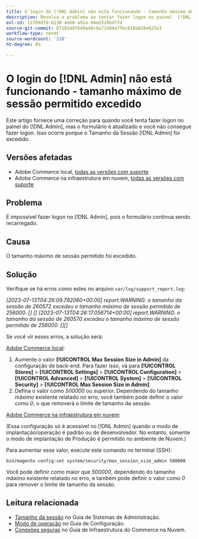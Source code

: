 ```yaml
---
title: O login do [!DNL Admin] não está funcionando - tamanho máximo de sessão permitido excedido
description: Resolva o problema ao tentar fazer logon no painel  [!DNL Admin] e o formulário for atualizado e você não conseguir fazer logon.
exl-id: 12789df0-6130-4e60-a92a-68ed329bd7fd
source-git-commit: 8718148f6d9a40c9a71484a7fbc818a626e825e1
workflow-type: tm+mt
source-wordcount: '318'
ht-degree: 0%

---
```


# O login do [!DNL Admin] não está funcionando - tamanho máximo de sessão permitido excedido

Este artigo fornece uma correção para quando você tenta fazer logon no painel do [!DNL Admin], mas o formulário é atualizado e você não consegue fazer logon. Isso ocorre porque o Tamanho da Sessão [!DNL Admin] foi excedido.

## Versões afetadas

* Adobe Commerce local, [todas as versões com suporte](https://www.adobe.com/content/dam/cc/en/legal/terms/enterprise/pdfs/Adobe-Commerce-Software-Lifecycle-Policy.pdf)
* Adobe Commerce na infraestrutura em nuvem, [todas as versões com suporte](https://www.adobe.com/content/dam/cc/en/legal/terms/enterprise/pdfs/Adobe-Commerce-Software-Lifecycle-Policy.pdf)

## Problema

É impossível fazer logon no [!DNL Admin], pois o formulário continua sendo recarregado.

## Causa

O tamanho máximo de sessão permitido foi excedido.

## Solução

Verifique se há erros como estes no arquivo `var/log/support_report.log`:

*[2023-07-13T04:26:09.792060+00:00] report.WARNING: o tamanho da sessão de 260572 excedeu o tamanho máximo de sessão permitido de 256000. [] []
[2023-07-13T04:26:17.056714+00:00] report.WARNING: o tamanho da sessão de 260570 excedeu o tamanho máximo de sessão permitido de 256000. [][]*

Se você vir esses erros, a solução será:

<u>Adobe Commerce local</u>:
1. Aumente o valor **[!UICONTROL Max Session Size in Admin]** da configuração de back-end. Para fazer isso, vá para **[!UICONTROL Stores]** > **[!UICONTROL Settings]** > **[!UICONTROL Configuration]** > **[!UICONTROL Advanced]** > **[!UICONTROL System]** > **[!UICONTROL Security]** > **[!UICONTROL Max Session Size in Admin]**.
1. Defina o valor como *500000* ou superior. Dependendo do tamanho máximo existente relatado no erro, você também pode definir o valor como *0*, o que removerá o limite de tamanho da sessão.

<u>Adobe Commerce na infraestrutura em nuvem</u>:

(Essa configuração só é acessível no [!DNL Admin] quando o modo de implantação/operação é padrão ou de desenvolvedor. No entanto, somente o modo de implantação de Produção é permitido no ambiente de Nuvem.)

Para aumentar esse valor, execute este comando no terminal (SSH):

```ssh
bin/magento config:set system/security/max_session_size_admin 500000
```

Você pode definir como maior que *500000*, dependendo do tamanho máximo existente relatado no erro, e também pode definir o valor como *0* para remover o limite de tamanho da sessão.

## Leitura relacionada

* [Tamanho da sessão](https://experienceleague.adobe.com/en/docs/commerce-admin/systems/security/security-session-management#admin-sessions) no Guia de Sistemas de Administração.
* [Modo de operação](https://experienceleague.adobe.com/en/docs/commerce-operations/configuration-guide/cli/set-mode) no Guia de Configuração.
* [Conexões seguras](https://experienceleague.adobe.com/en/docs/commerce-cloud-service/user-guide/develop/secure-connections) no Guia de Infraestrutura do Commerce na Nuvem.
